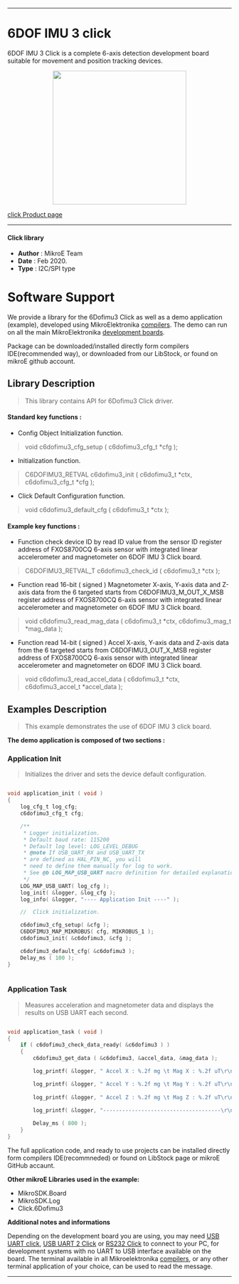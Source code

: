 
---
# 6DOF IMU 3 click

6DOF IMU 3 Click is a complete 6-axis detection development board suitable for movement and position tracking devices.

<p align="center">
  <img src="https://download.mikroe.com/images/click_for_ide/6dofimu3_click.png" height=300px>
</p>

[click Product page](https://www.mikroe.com/6dof-imu-3-click)

---


#### Click library 

- **Author**        : MikroE Team
- **Date**          : Feb 2020.
- **Type**          : I2C/SPI type


# Software Support

We provide a library for the 6Dofimu3 Click 
as well as a demo application (example), developed using MikroElektronika 
[compilers](https://shop.mikroe.com/compilers). 
The demo can run on all the main MikroElektronika [development boards](https://shop.mikroe.com/development-boards).

Package can be downloaded/installed directly form compilers IDE(recommended way), or downloaded from our LibStock, or found on mikroE github account. 

## Library Description

> This library contains API for 6Dofimu3 Click driver.

#### Standard key functions :

- Config Object Initialization function.
> void c6dofimu3_cfg_setup ( c6dofimu3_cfg_t *cfg ); 
 
- Initialization function.
> C6DOFIMU3_RETVAL c6dofimu3_init ( c6dofimu3_t *ctx, c6dofimu3_cfg_t *cfg );

- Click Default Configuration function.
> void c6dofimu3_default_cfg ( c6dofimu3_t *ctx );


#### Example key functions :

- Function check device ID by read ID value from the sensor ID register address
  of FXOS8700CQ 6-axis sensor with integrated linear
  accelerometer and magnetometer on 6DOF IMU 3 Click board.
> C6DOFIMU3_RETVAL_T c6dofimu3_check_id ( c6dofimu3_t *ctx );
 
- Function read 16-bit ( signed ) Magnetometer
   X-axis, Y-axis data and Z-axis data from the 6
  targeted starts from C6DOFIMU3_M_OUT_X_MSB register address
  of FXOS8700CQ 6-axis sensor with integrated linear
  accelerometer and magnetometer on 6DOF IMU 3 Click board.
> void c6dofimu3_read_mag_data ( c6dofimu3_t *ctx, c6dofimu3_mag_t *mag_data );

- Function read 14-bit ( signed ) Accel
   X-axis, Y-axis data and Z-axis data from the 6
  targeted starts from C6DOFIMU3_OUT_X_MSB register address
  of FXOS8700CQ 6-axis sensor with integrated linear
  accelerometer and magnetometer on 6DOF IMU 3 Click board.
> void c6dofimu3_read_accel_data ( c6dofimu3_t *ctx, c6dofimu3_accel_t *accel_data );

## Examples Description

> This example demonstrates the use of 6DOF IMU 3 click board.

**The demo application is composed of two sections :**

### Application Init 

> Initializes the driver and sets the device default configuration.

```c

void application_init ( void )
{
    log_cfg_t log_cfg;
    c6dofimu3_cfg_t cfg;

    /** 
     * Logger initialization.
     * Default baud rate: 115200
     * Default log level: LOG_LEVEL_DEBUG
     * @note If USB_UART_RX and USB_UART_TX 
     * are defined as HAL_PIN_NC, you will 
     * need to define them manually for log to work. 
     * See @b LOG_MAP_USB_UART macro definition for detailed explanation.
     */
    LOG_MAP_USB_UART( log_cfg );
    log_init( &logger, &log_cfg );
    log_info( &logger, "---- Application Init ----" );

    //  Click initialization.

    c6dofimu3_cfg_setup( &cfg );
    C6DOFIMU3_MAP_MIKROBUS( cfg, MIKROBUS_1 );
    c6dofimu3_init( &c6dofimu3, &cfg );

    c6dofimu3_default_cfg( &c6dofimu3 );
    Delay_ms ( 100 );
}
  
```

### Application Task

> Measures acceleration and magnetometer data and displays the results on USB UART each second.

```c

void application_task ( void )
{
    if ( c6dofimu3_check_data_ready( &c6dofimu3 ) )
    {
        c6dofimu3_get_data ( &c6dofimu3, &accel_data, &mag_data );

        log_printf( &logger, " Accel X : %.2f mg \t Mag X : %.2f uT\r\n", accel_data.x, mag_data.x );

        log_printf( &logger, " Accel Y : %.2f mg \t Mag Y : %.2f uT\r\n", accel_data.y, mag_data.y );
        
        log_printf( &logger, " Accel Z : %.2f mg \t Mag Z : %.2f uT\r\n", accel_data.z, mag_data.z );
        
        log_printf( &logger, "-------------------------------------\r\n" );

        Delay_ms ( 800 );
    }
}

```

The full application code, and ready to use projects can be  installed directly form compilers IDE(recommneded) or found on LibStock page or mikroE GitHub accaunt.

**Other mikroE Libraries used in the example:** 

- MikroSDK.Board
- MikroSDK.Log
- Click.6Dofimu3

**Additional notes and informations**

Depending on the development board you are using, you may need 
[USB UART click](https://shop.mikroe.com/usb-uart-click), 
[USB UART 2 Click](https://shop.mikroe.com/usb-uart-2-click) or 
[RS232 Click](https://shop.mikroe.com/rs232-click) to connect to your PC, for 
development systems with no UART to USB interface available on the board. The 
terminal available in all Mikroelektronika 
[compilers](https://shop.mikroe.com/compilers), or any other terminal application 
of your choice, can be used to read the message.



---
